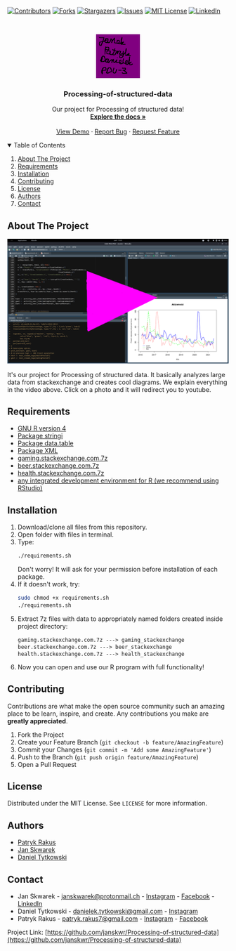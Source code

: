 <!--
PROJECT TEMPLATE BY Othneil Drew (othneildrew)
check his repository: https://github.com/othneildrew/Best-README-Template
I HAVE KEPT HIS COMMENTS

*** Thanks for checking out the Best-README-Template. If you have a suggestion
*** that would make this better, please fork the repo and create a pull request
*** or simply open an issue with the tag "enhancement".
*** Thanks again! Now go create something AMAZING! :D
-->



<!-- PROJECT SHIELDS -->
<!--
*** I'm using markdown "reference style" links for readability.
*** Reference links are enclosed in brackets [ ] instead of parentheses ( ).
*** See the bottom of this document for the declaration of the reference variables
*** for contributors-url, forks-url, etc. This is an optional, concise syntax you may use.
*** https://www.markdownguide.org/basic-syntax/#reference-style-links
-->
[![Contributors][contributors-shield]][contributors-url]
[![Forks][forks-shield]][forks-url]
[![Stargazers][stars-shield]][stars-url]
[![Issues][issues-shield]][issues-url]
[![MIT License][license-shield]][license-url]
[![LinkedIn][linkedin-shield]][linkedin-url]



<!-- PROJECT LOGO -->
<br />
<p align="center">
  <a href="https://github.com/janskwr/Processing-of-structured-data">
    <img src="images/logo.png" alt="Logo" width="100" height="100">
  </a>

  <h3 align="center">Processing-of-structured-data</h3>

  <p align="center">
    Our project for Processing of structured data!
    <br />
    <a href="https://github.com/janskwr/Processing-of-structured-data"><strong>Explore the docs »</strong></a>
    <br />
    <br />
    <a href="https://github.com/janskwr/Processing-of-structured-data">View Demo</a>
    ·
    <a href="https://github.com/janskwr/Processing-of-structured-data/issues">Report Bug</a>
    ·
    <a href="https://github.com/janskwr/Processing-of-structured-data/issues">Request Feature</a>
  </p>
</p>



<!-- TABLE OF CONTENTS -->
<details open="open">
  <summary>Table of Contents</summary>
  <ol>
    <li>
      <a href="#about-the-project">About The Project</a>
    </li>
    <li>
      <a href="#requirements">Requirements</a>
    </li>
    <li><a href="#installation">Installation</a></li>
    <li><a href="#contributing">Contributing</a></li>
    <li><a href="#license">License</a></li>
    <li><a href="#authors">Authors</a></li>
    <li><a href="#contact">Contact</a></li>
  </ol>
</details>



<!-- ABOUT THE PROJECT -->
## About The Project

<!--
*** [![Our analysis ][product-screenshot]](https://youtu.be/FpGE3hl8ssc "Our analysis")
-->
[![Our analysis ][product-screenshot]](https://youtu.be/dQw4w9WgXcQ "Our analysis")

It's our project for Processing of structured data. It basically analyzes large data from stackexchange and creates cool diagrams. We explain everything in the video above. Click on a photo and it will redirect you to youtube. 


<!-- REQUIREMENTS -->
## Requirements

* [GNU R version 4](https://www.r-project.org/)
* [Package stringi](https://cran.r-project.org/web/packages/stringi/index.html)
* [Package data.table](https://cran.r-project.org/web/packages/data.table/index.html)
* [Package XML](https://cran.r-project.org/web/packages/XML/index.html)
* [gaming.stackexchange.com.7z](https://archive.org/details/stackexchange)
* [beer.stackexchange.com.7z](https://archive.org/details/stackexchange)
* [health.stackexchange.com.7z](https://archive.org/details/stackexchange)
* [any integrated development environment for R (we recommend using RStudio)](https://www.rstudio.com/)



<!-- INSTALLATION -->
## Installation

1. Download/clone all files from this repository.
2. Open folder with files in terminal.
3. Type:
   ```bash
   ./requirements.sh
   ```
   Don't worry! It will ask for your permission before installation of each package.
4. If it doesn't work, try:
   ```bash
   sudo chmod +x requirements.sh
   ./requirements.sh
   ```
5. Extract 7z files with data to appropriately named folders created inside project directory:
   ```console
   gaming.stackexchange.com.7z ---> gaming_stackexchange
   beer.stackexchange.com.7z ---> beer_stackexchange
   health.stackexchange.com.7z ---> health_stackexchange
   ```
6. Now you can open and use our R program with full functionality!



<!-- CONTRIBUTING -->
## Contributing

Contributions are what make the open source community such an amazing place to be learn, inspire, and create. Any contributions you make are **greatly appreciated**.

1. Fork the Project
2. Create your Feature Branch (`git checkout -b feature/AmazingFeature`)
3. Commit your Changes (`git commit -m 'Add some AmazingFeature'`)
4. Push to the Branch (`git push origin feature/AmazingFeature`)
5. Open a Pull Request



<!-- LICENSE -->
## License

Distributed under the MIT License. See `LICENSE` for more information.



<!-- LICENSE -->
## Authors

* [Patryk Rakus](https://github.com/rakusp)
* [Jan Skwarek](https://github.com/janskwr)
* [Daniel Tytkowski](https://github.com/tytkowskid)



<!-- CONTACT -->
## Contact

* Jan Skwarek - janskwarek@protonmail.ch - [Instagram](https://www.instagram.com/janskwr/) - [Facebook](https://www.facebook.com/jan.skwarek) - [LinkedIn](https://www.linkedin.com/in/jan-skwarek-87b01419b/)
* Daniel Tytkowski - danielek.tytkowski@gmail.com - [Instagram](https://www.instagram.com/djtajkowski/)
* Patryk Rakus - patryk.rakus7@gmail.com - [Instagram](https://www.instagram.com/patrykrakus/) - [Facebook](https://www.facebook.com/profile.php?id=100007654456693)

Project Link: [https://github.com/janskwr/Processing-of-structured-data](https://github.com/janskwr/Processing-of-structured-data)





<!-- MARKDOWN LINKS & IMAGES -->
<!-- https://www.markdownguide.org/basic-syntax/#reference-style-links -->
[contributors-shield]: https://img.shields.io/github/contributors/janskwr/Processing-of-structured-data.svg?style=for-the-badge
[contributors-url]: https://github.com/janskwr/Processing-of-structured-data/graphs/contributors
[forks-shield]: https://img.shields.io/github/forks/janskwr/Processing-of-structured-data.svg?style=for-the-badge
[forks-url]: https://github.com/janskwr/Processing-of-structured-data/network/members
[stars-shield]: https://img.shields.io/github/stars/janskwr/Processing-of-structured-data.svg?style=for-the-badge
[stars-url]: https://github.com/janskwr/Processing-of-structured-data/stargazers
[issues-shield]: https://img.shields.io/github/issues/janskwr/Processing-of-structured-data.svg?style=for-the-badge
[issues-url]: https://github.com/janskwr/Processing-of-structured-data/issues
[license-shield]: https://img.shields.io/github/license/janskwr/Processing-of-structured-data.svg?style=for-the-badge
[license-url]: https://github.com/janskwr/Processing-of-structured-data/blob/master/LICENSE.txt
[linkedin-shield]: https://img.shields.io/badge/-LinkedIn-black.svg?style=for-the-badge&logo=linkedin&colorB=555
[linkedin-url]: https://www.linkedin.com/in/jan-skwarek-87b01419b/
[product-screenshot]: images/screenshot.png
